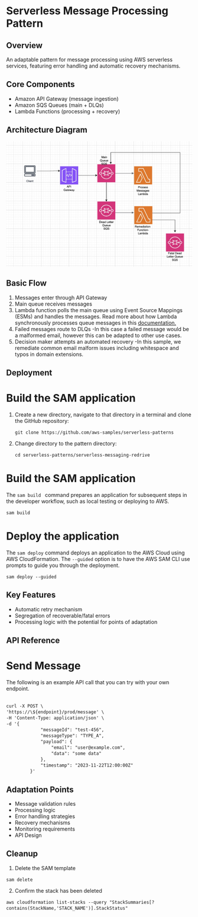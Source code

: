 # Serverless Message Processing Pattern

## Overview
An adaptable pattern for message processing using AWS serverless services, featuring error handling and automatic recovery mechanisms.

## Core Components
- Amazon API Gateway (message ingestion)
- Amazon SQS Queues (main + DLQs)
- Lambda Functions (processing + recovery)


## Architecture Diagram

![Architecture Diagram](architecture.jpeg)


## Basic Flow
1. Messages enter through API Gateway
2. Main queue receives messages
3. Lambda function polls the main queue using Event Source Mappings (ESMs) and handles the messages. 
   Read more about how Lambda synchronously processes queue messages in this [documentation.](https://docs.aws.amazon.com/lambda/latest/dg/with-sqs.html)
4. Failed messages route to DLQs -In this case a failed message would be a malformed email, however this can be adapted to other use cases.
5. Decision maker attempts an automated recovery -In this sample, we remediate common email malform issues including whitespace and typos in domain extensions.

## Deployment
# Build the SAM application

1. Create a new directory, navigate to that directory in a terminal and clone the GitHub repository:
    ``` 
    git clone https://github.com/aws-samples/serverless-patterns
    ```
2. Change directory to the pattern directory:
    ```
    cd serverless-patterns/serverless-messaging-redrive
    ```

# Build the SAM application
The ```sam build ``` command prepares an application for subsequent steps in the developer workflow, such as local testing or deploying to AWS.

   ```
sam build
   ```
# Deploy the application
The ```sam deploy``` command deploys an application to the AWS Cloud using AWS CloudFormation. The ```--guided``` option is to have the AWS SAM CLI use prompts to guide you through the deployment.

   ```
sam deploy --guided
   ```

## Key Features
- Automatic retry mechanism
- Segregation of recoverable/fatal errors
- Processing logic with the potential for points of adaptation

## API Reference
# Send Message

The following is an example API call that you can try with your own endpoint.

   ```

curl -X POST \
  'https://\${endpoint}/prod/message' \
  -H 'Content-Type: application/json' \
  -d '{
                "messageId": "test-456",
                "messageType": "TYPE_A",
                "payload": {
                    "email": "user@example.com",
                    "data": "some data"
                },
                "timestamp": "2023-11-22T12:00:00Z"
            }'
   ```


## Adaptation Points
- Message validation rules
- Processing logic
- Error handling strategies
- Recovery mechanisms
- Monitoring requirements
- API Design

## Cleanup
1. Delete the SAM template
```
sam delete
```
2. Confirm the stack has been deleted
```
aws cloudformation list-stacks --query "StackSummaries[?contains(StackName,'STACK_NAME')].StackStatus"
```
